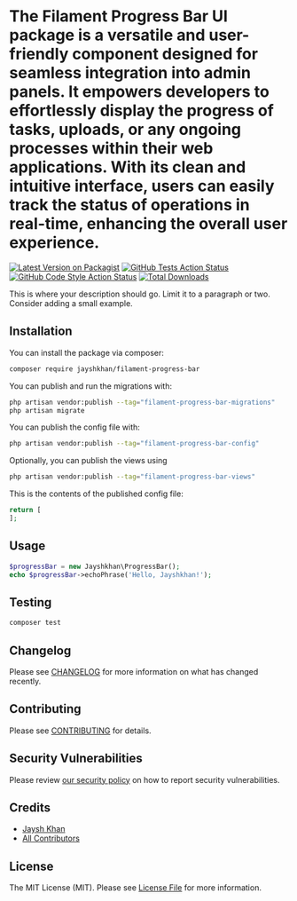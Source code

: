 # The Filament Progress Bar UI package is a versatile and user-friendly component designed for seamless integration into admin panels. It empowers developers to effortlessly display the progress of tasks, uploads, or any ongoing processes within their web applications. With its clean and intuitive interface, users can easily track the status of operations in real-time, enhancing the overall user experience.

[![Latest Version on Packagist](https://img.shields.io/packagist/v/jaysh-khan/filament-progress-bar.svg?style=flat-square)](https://packagist.org/packages/jaysh-khan/filament-progress-bar)
[![GitHub Tests Action Status](https://img.shields.io/github/actions/workflow/status/jaysh-khan/filament-progress-bar/run-tests.yml?branch=main&label=tests&style=flat-square)](https://github.com/jaysh-khan/filament-progress-bar/actions?query=workflow%3Arun-tests+branch%3Amain)
[![GitHub Code Style Action Status](https://img.shields.io/github/actions/workflow/status/jaysh-khan/filament-progress-bar/fix-php-code-style-issues.yml?branch=main&label=code%20style&style=flat-square)](https://github.com/jaysh-khan/filament-progress-bar/actions?query=workflow%3A"Fix+PHP+code+style+issues"+branch%3Amain)
[![Total Downloads](https://img.shields.io/packagist/dt/jaysh-khan/filament-progress-bar.svg?style=flat-square)](https://packagist.org/packages/jaysh-khan/filament-progress-bar)



This is where your description should go. Limit it to a paragraph or two. Consider adding a small example.

## Installation

You can install the package via composer:

```bash
composer require jayshkhan/filament-progress-bar
```

You can publish and run the migrations with:

```bash
php artisan vendor:publish --tag="filament-progress-bar-migrations"
php artisan migrate
```

You can publish the config file with:

```bash
php artisan vendor:publish --tag="filament-progress-bar-config"
```

Optionally, you can publish the views using

```bash
php artisan vendor:publish --tag="filament-progress-bar-views"
```

This is the contents of the published config file:

```php
return [
];
```

## Usage

```php
$progressBar = new Jayshkhan\ProgressBar();
echo $progressBar->echoPhrase('Hello, Jayshkhan!');
```

## Testing

```bash
composer test
```

## Changelog

Please see [CHANGELOG](CHANGELOG.md) for more information on what has changed recently.

## Contributing

Please see [CONTRIBUTING](.github/CONTRIBUTING.md) for details.

## Security Vulnerabilities

Please review [our security policy](../../security/policy) on how to report security vulnerabilities.

## Credits

- [Jaysh Khan](https://github.com/Jayshkhan)
- [All Contributors](../../contributors)

## License

The MIT License (MIT). Please see [License File](LICENSE.md) for more information.
